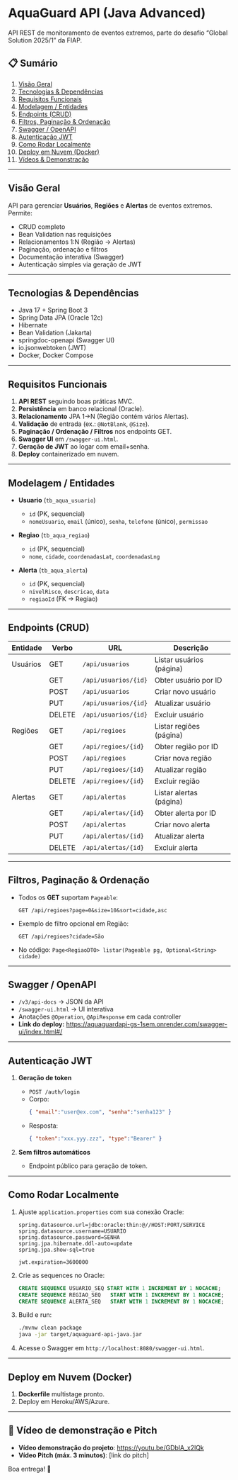 # AquaGuard API (Java Advanced)

API REST de monitoramento de eventos extremos, parte do desafio “Global Solution 2025/1” da FIAP.

## 📋 Sumário

1. [Visão Geral](#vis%C3%A3o-geral)
2. [Tecnologias & Dependências](#tecnologias--depend%C3%AAncias)
3. [Requisitos Funcionais](#requisitos-funcionais)
4. [Modelagem / Entidades](#modelagem--entidades)
5. [Endpoints (CRUD)](#endpoints-crud)
6. [Filtros, Paginação & Ordenação](#filtros-pagina%C3%A7%C3%A3o--ordena%C3%A7%C3%A3o)
7. [Swagger / OpenAPI](#swagger--openapi)
8. [Autenticação JWT](#autentica%C3%A7%C3%A3o-jwt)
9. [Como Rodar Localmente](#como-rodar-localmente)
10. [Deploy em Nuvem (Docker)](#deploy-em-nuvem-docker)
11. [Vídeos & Demonstração](#v%C3%ADdeos--demonstra%C3%A7%C3%A3o)

---

## Visão Geral

API para gerenciar **Usuários**, **Regiões** e **Alertas** de eventos extremos. Permite:

- CRUD completo
- Bean Validation nas requisições
- Relacionamentos 1:N (Região → Alertas)
- Paginação, ordenação e filtros
- Documentação interativa (Swagger)
- Autenticação simples via geração de JWT

---

## Tecnologias & Dependências

- Java 17 + Spring Boot 3
- Spring Data JPA (Oracle 12c)
- Hibernate
- Bean Validation (Jakarta)
- springdoc-openapi (Swagger UI)
- io.jsonwebtoken (JWT)
- Docker, Docker Compose

---

## Requisitos Funcionais

1. **API REST** seguindo boas práticas MVC.
2. **Persistência** em banco relacional (Oracle).
3. **Relacionamento** JPA 1→N (Região contém vários Alertas).
4. **Validação** de entrada (ex.: `@NotBlank`, `@Size`).
5. **Paginação / Ordenação / Filtros** nos endpoints GET.
6. **Swagger UI** em `/swagger-ui.html`.
7. **Geração de JWT** ao logar com email+senha.
8. **Deploy** containerizado em nuvem.

---

## Modelagem / Entidades

- **Usuario** (`tb_aqua_usuario`)
  - `id` (PK, sequencial)
  - `nomeUsuario`, `email` (único), `senha`, `telefone` (único), `permissao`

- **Regiao** (`tb_aqua_regiao`)
  - `id` (PK, sequencial)
  - `nome`, `cidade`, `coordenadasLat`, `coordenadasLng`

- **Alerta** (`tb_aqua_alerta`)
  - `id` (PK, sequencial)
  - `nivelRisco`, `descricao`, `data`
  - `regiaoId` (FK → Regiao)

---

## Endpoints (CRUD)

| Entidade | Verbo | URL                  | Descrição               |
| -------- | ----- | -------------------- | ----------------------- |
| Usuários | GET   | `/api/usuarios`      | Listar usuários (página)|
|          | GET   | `/api/usuarios/{id}` | Obter usuário por ID    |
|          | POST  | `/api/usuarios`      | Criar novo usuário      |
|          | PUT   | `/api/usuarios/{id}` | Atualizar usuário       |
|          | DELETE| `/api/usuarios/{id}` | Excluir usuário         |
| Regiões  | GET   | `/api/regioes`       | Listar regiões (página) |
|          | GET   | `/api/regioes/{id}`  | Obter região por ID     |
|          | POST  | `/api/regioes`       | Criar nova região       |
|          | PUT   | `/api/regioes/{id}`  | Atualizar região        |
|          | DELETE| `/api/regioes/{id}`  | Excluir região          |
| Alertas  | GET   | `/api/alertas`       | Listar alertas (página) |
|          | GET   | `/api/alertas/{id}`  | Obter alerta por ID     |
|          | POST  | `/api/alertas`       | Criar novo alerta       |
|          | PUT   | `/api/alertas/{id}`  | Atualizar alerta        |
|          | DELETE| `/api/alertas/{id}`  | Excluir alerta          |

---

## Filtros, Paginação & Ordenação

- Todos os **GET** suportam `Pageable`:
  ```
  GET /api/regioes?page=0&size=10&sort=cidade,asc
  ```
- Exemplo de filtro opcional em Região:
  ```
  GET /api/regioes?cidade=São
  ```
- No código: `Page<RegiaoDTO> listar(Pageable pg, Optional<String> cidade)`

---

## Swagger / OpenAPI

- `/v3/api-docs` → JSON da API
- `/swagger-ui.html` → UI interativa
- Anotações `@Operation`, `@ApiResponse` em cada controller
- **Link do deploy:** https://aquaguardapi-gs-1sem.onrender.com/swagger-ui/index.html#/

---

## Autenticação JWT

1. **Geração de token**
   - `POST /auth/login`
   - Corpo:
     ```json
     { "email":"user@ex.com", "senha":"senha123" }
     ```
   - Resposta:
     ```json
     { "token":"xxx.yyy.zzz", "type":"Bearer" }
     ```

2. **Sem filtros automáticos**
   - Endpoint público para geração de token.

---

## Como Rodar Localmente

1. Ajuste `application.properties` com sua conexão Oracle:
   ```properties
   spring.datasource.url=jdbc:oracle:thin:@//HOST:PORT/SERVICE
   spring.datasource.username=USUARIO
   spring.datasource.password=SENHA
   spring.jpa.hibernate.ddl-auto=update
   spring.jpa.show-sql=true

   jwt.expiration=3600000
   ```
2. Crie as sequences no Oracle:
   ```sql
   CREATE SEQUENCE USUARIO_SEQ START WITH 1 INCREMENT BY 1 NOCACHE;
   CREATE SEQUENCE REGIAO_SEQ   START WITH 1 INCREMENT BY 1 NOCACHE;
   CREATE SEQUENCE ALERTA_SEQ   START WITH 1 INCREMENT BY 1 NOCACHE;
   ```
3. Build e run:
   ```bash
   ./mvnw clean package
   java -jar target/aquaguard-api-java.jar
   ```
4. Acesse o Swagger em `http://localhost:8080/swagger-ui.html`.

---

## Deploy em Nuvem (Docker)

1. **Dockerfile** multistage pronto.
2. Deploy em Heroku/AWS/Azure.

---

## 🎥 Vídeo de demonstração e Pitch
- **Vídeo demonstração do projeto**: https://youtu.be/GDblA_x2lQk
- **Vídeo Pitch (máx. 3 minutos)**: [link do pitch]


Boa entrega! 🚀
